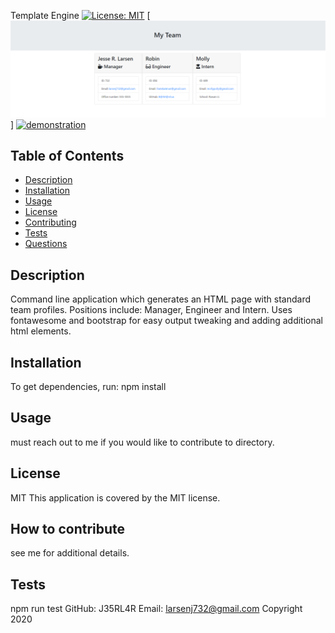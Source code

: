 
Template Engine
[![License: MIT](https://img.shields.io/badge/License-MIT-yellow.svg)](https://opensource.org/licenses/MIT)
[![Screen Shot of Template](Screen-Shots/Capture.PNG)]
[![demonstration](Screen-Shots/demo.gif)](https://drive.google.com/file/d/15i1ja7UV3SlbEtk4To2D0CEKtXnSzT1h/view)
## Table of Contents
- [Description](#description)
- [Installation](#installation)
- [Usage](#usage)
- [License](#license)
- [Contributing](#contributing)
- [Tests](#tests)
- [Questions](#questions)
## Description
Command line application which generates an HTML page with standard team profiles. Positions include: Manager, Engineer and Intern. Uses fontawesome and bootstrap for easy output tweaking and adding additional html elements.
## Installation
To get dependencies, run:
npm install
## Usage
must reach out to me if you would like to contribute to directory.
## License
MIT
This application is covered by the MIT license. 
## How to contribute
see me for additional details.
## Tests
npm run test
GitHub: J35RL4R
Email: larsenj732@gmail.com
Copyright 2020